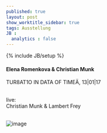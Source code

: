 ```yaml
---
published: true
layout: post
show_worktitle_sidebar: true
tags: Ausstellung
JB :
  analytics : false
---
```


{% include JB/setup %}




<p>
<h4>Elena Romenkova & Christian Munk</h4>
TUR8AT1O IN DATA OF TIMEÄ, 13|01|17
<br /><br />
<p style="font-size:14px">
live:<br />
Christian Munk & Lambert Frey
</p>

<br />
<img src="{{ site.url }}/images/romenkova.jpg" alt="image">
<br /><br />
</p>




